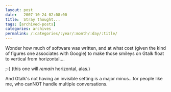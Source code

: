```yaml
---
layout: post
date:	2007-10-24 02:08:00
title:  Stray thought...
tags: [archived-posts]
categories: archives
permalink: /:categories/:year/:month/:day/:title/
---
```

Wonder how much of software was written, and at what cost (given the kind of figures one associates with Google) to make those smileys on Gtalk float to vertical from horizontal....

;-) (this one will *remain* horizontal, alas.)

And Gtalk's not having an invisible setting is a major minus...for people like me, who canNOT handle multiple conversations.
